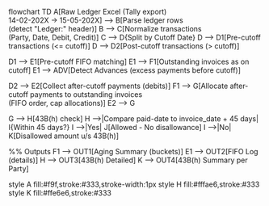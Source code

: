 flowchart TD
  A[Raw Ledger Excel (Tally export)<br/>14-02-202X → 15-05-202X] --> B[Parse ledger rows<br/>(detect "Ledger:" header)]
  B --> C[Normalize transactions<br/>(Party, Date, Debit, Credit)]
  C --> D{Split by Cutoff Date}
  D --> D1[Pre-cutoff transactions (<= cutoff)]
  D --> D2[Post-cutoff transactions (> cutoff)]

  D1 --> E1[Pre-cutoff FIFO matching]
  E1 --> F1[Outstanding invoices as on cutoff]
  E1 --> ADV[Detect Advances (excess payments before cutoff)]

  D2 --> E2[Collect after-cutoff payments (debits)]
  F1 --> G[Allocate after-cutoff payments to outstanding invoices<br/>(FIFO order, cap allocations)]
  E2 --> G

  G --> H[43B(h) check]
  H -->|Compare paid-date to invoice_date + 45 days| I{Within 45 days?}
  I -->|Yes| J[Allowed - No disallowance]
  I -->|No| K[Disallowed amount u/s 43B(h)]

  %% Outputs
  F1 --> OUT1[Aging Summary (buckets)]
  E1 --> OUT2[FIFO Log (details)]
  H --> OUT3[43B(h) Detailed]
  K --> OUT4[43B(h) Summary per Party]

  style A fill:#f9f,stroke:#333,stroke-width:1px
  style H fill:#fffae6,stroke:#333
  style K fill:#ffe6e6,stroke:#333
